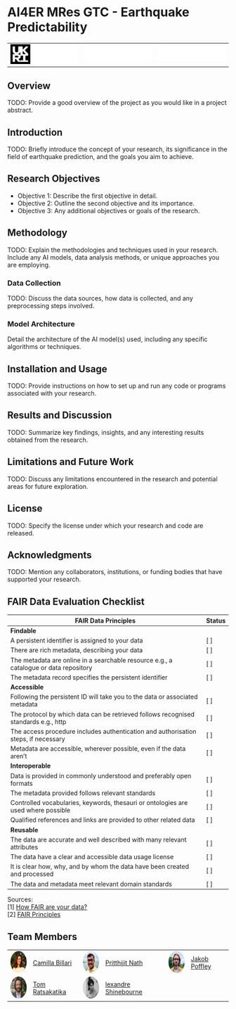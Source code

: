 # AI4ER MRes GTC - Earthquake Predictability

<table>
  <tr align="center">
    <!-- UKRI Logo -->
    <td align="center">
      <img src="assets/images/logo_ukri.png" alt="UKRI Logo" width="400" />
    </td>
    <!-- British Antarctic Survey Logo -->
    <td align="center">
      <img src="assets/images/logo_bas.png" alt="British Antarctic Survey" width="400" />
    </td>
    <!-- University of Cambridge Logo -->
    <td align="center">
      <img src="assets/images/logo_cambridge.png" alt="University of Cambridge" width="400" />
    </td>
  </tr>
</table>


## Overview
TODO: Provide a good overview of the project as you would like in a project abstract.

## Introduction
TODO: Briefly introduce the concept of your research, its significance in the field of earthquake prediction, and the goals you aim to achieve.

## Research Objectives
- Objective 1: Describe the first objective in detail.
- Objective 2: Outline the second objective and its importance.
- Objective 3: Any additional objectives or goals of the research.

## Methodology
TODO: Explain the methodologies and techniques used in your research. Include any AI models, data analysis methods, or unique approaches you are employing.

### Data Collection
TODO: Discuss the data sources, how data is collected, and any preprocessing steps involved.

### Model Architecture
Detail the architecture of the AI model(s) used, including any specific algorithms or techniques.

## Installation and Usage
TODO: Provide instructions on how to set up and run any code or programs associated with your research.

## Results and Discussion
TODO: Summarize key findings, insights, and any interesting results obtained from the research.

## Limitations and Future Work
TODO: Discuss any limitations encountered in the research and potential areas for future exploration.

## License
TODO: Specify the license under which your research and code are released.

## Acknowledgments
TODO: Mention any collaborators, institutions, or funding bodies that have supported your research.

## FAIR Data Evaluation Checklist

| FAIR Data Principles | Status |
|----------------------|--------|
| **Findable**         |        |
| A persistent identifier is assigned to your data | [ ] |
| There are rich metadata, describing your data | [ ] |
| The metadata are online in a searchable resource e.g., a catalogue or data repository | [ ] |
| The metadata record specifies the persistent identifier | [ ] |
| **Accessible**       |        |
| Following the persistent ID will take you to the data or associated metadata | [ ] |
| The protocol by which data can be retrieved follows recognised standards e.g., http | [ ] |
| The access procedure includes authentication and authorisation steps, if necessary | [ ] |
| Metadata are accessible, wherever possible, even if the data aren’t | [ ] |
| **Interoperable**    |        |
| Data is provided in commonly understood and preferably open formats | [ ] |
| The metadata provided follows relevant standards | [ ] |
| Controlled vocabularies, keywords, thesauri or ontologies are used where possible | [ ] |
| Qualified references and links are provided to other related data | [ ] |
| **Reusable**         |        |
| The data are accurate and well described with many relevant attributes | [ ] |
| The data have a clear and accessible data usage license | [ ] |
| It is clear how, why, and by whom the data have been created and processed | [ ] |
| The data and metadata meet relevant domain standards | [ ] |


Sources:\
[1] [How FAIR are your data?](https://zenodo.org/records/1065991)\
[2] [FAIR Principles](https://www.go-fair.org/fair-principles/)

## Team Members

<table>
  <tr>
    <td><img src="assets/images/camilla_billari.jpg" alt="Camilla Billari" style="border-radius: 50%; width: 50px; height: 50px;"></td>
    <td><a href="mailto:cgb47@cam.ac.uk">Camilla Billari</a></td>
    <td><img src="assets/images/pritthijit_nath.jpg" alt="Pritthijit Nath" style="border-radius: 50%; width: 50px; height: 50px;"></td>
    <td><a href="mailto:pn341@cam.ac.uk">Pritthijit Nath</a></td>
    <td><img src="assets/images/jakob_poffley.jpg" alt="Jakob Poffley" style="border-radius: 50%; width: 50px; height: 50px;"></td>
    <td><a href="mailto:jp861@cam.ac.uk">Jakob Poffley</a></td>
  </tr>
  <tr>
    <td><img src="assets/images/tom_ratsakatika.jpg" alt="Tom Ratsakatika" style="border-radius: 50%; width: 50px; height: 50px;"></td>
    <td><a href="mailto:trr26@cam.ac.uk">Tom Ratsakatika</a></td>
     <td><img src="assets/images/alexandre_shinebourne.jpg" alt="Alexandre Shinebourne" style="border-radius: 50%; width: 50px; height: 50px;"></td>
    <td><a href="mailto:ajs361@cam.ac.uk">lexandre Shinebourne</a></td>
  </tr>

</table>

